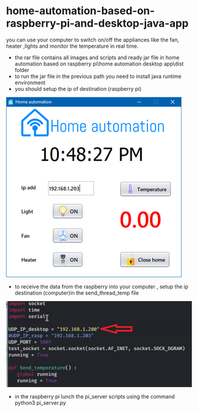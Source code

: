 # home-automation-based-on-raspberry-pi-and-desktop-java-app
you can use your computer to switch on/off the appliances like the fan, heater ,lights and  monitor the temperature in real time. 
- the rar file contains all images and scripts and ready jar file in home automation based on raspberry pi\home automation desktop app\dist folder
- to run the jar file in the previous path you need to install java runtime environment
- you should setup the ip of destination (raspberry pi)

![](desktop_app.PNG)

- to receive the data from the raspberry into your computer , setup the ip destination (computer)in the send_thread_temp file

![](CaptureipAdd.PNG)

- in the raspberry  pi lunch the pi_server scripts using the command python3 pi_server.py

